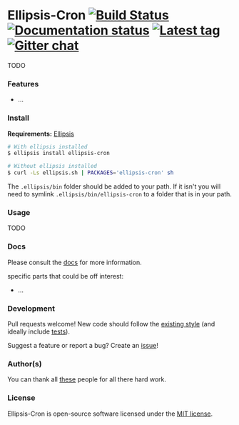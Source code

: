 # Ellipsis-Cron [![Build Status][travis-image]][travis-url] [![Documentation status][docs-image]][docs-url] [![Latest tag][tag-image]][tag-url] [![Gitter chat][gitter-image]][gitter-url]

TODO

### Features
- ...

### Install

**Requirements:** [Ellipsis][ellipsis]

```bash
# With ellipsis installed
$ ellipsis install ellipsis-cron

# Without ellipsis installed
$ curl -Ls ellipsis.sh | PACKAGES='ellipsis-cron' sh
```

The `.ellipsis/bin` folder should be added to your path. If it isn't you will
need to symlink `.ellipsis/bin/ellipsis-cron` to a folder that is in your path.

### Usage

TODO

### Docs
Please consult the [docs][docs-url] for more information.

specific parts that could be off interest:
- ...

### Development
Pull requests welcome! New code should follow the [existing style][style-guide]
(and ideally include [tests][bats]).

Suggest a feature or report a bug? Create an [issue][issues]!

### Author(s)
You can thank all [these][contributors] people for all there hard work.

### License
Ellipsis-Cron is open-source software licensed under the [MIT license][mit-license].

[travis-image]: https://img.shields.io/travis/ellipsis/ellipsis-cron.svg
[travis-url]:   https://travis-ci.org/ellipsis/ellipsis-cron
[docs-image]:   https://readthedocs.org/projects/ellipsis-cron/badge/?version=master
[docs-url]:     http://ellipsis-cron.readthedocs.org/en/master
[tag-image]:    https://img.shields.io/github/tag/ellipsis/ellipsis-cron.svg
[tag-url]:      https://github.com/ellipsis/ellipsis-cron/tags
[gitter-image]: https://badges.gitter.im/ellipsis/ellipsis.svg
[gitter-url]:   https://gitter.im/ellipsis/ellipsis

[ellipsis]:     https://github.com/ellipsis/ellipsis

[style-guide]:  https://google-styleguide.googlecode.com/svn/trunk/shell.xml
[bats]:         https://github.com/sstephenson/bats
[issues]:       http://github.com/ellipsis/ellipsis-cron/issues

[contributors]: https://github.com/ellipsis/ellipsis-cron/graphs/contributors
[mit-license]:  http://opensource.org/licenses/MIT
